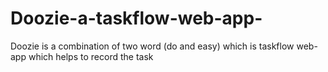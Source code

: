 # Doozie-a-taskflow-web-app-
Doozie is a combination of two word (do and easy) which is taskflow web-app which helps to record the task 
